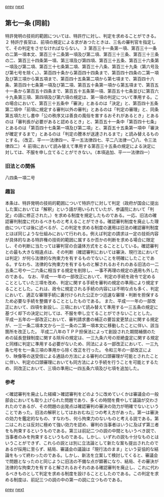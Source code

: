 [prev](/specific\markdowns\特許法\095_Mp-Ch_4-Se_1-At_70.md)
[next](/specific\markdowns\特許法\097_Mp-Ch_4-Se_1-At_71_2.md)
## 第七一条 (同前)
特許発明の技術的範囲については、特許庁に対し、判定を求めることができる。
２ 特許庁長官は、前項の規定による求があつたときは、三名の審判官を指定して、その判定をさせなければならない。
３ 第百三十一条第一項、第百三十一条の二第一項本文、第百三十二条第一項及び第二項、第百三十三条、第百三十三条の二、第百三十四条第一項、第三項及び第四項、第百三十五条、第百三十六条第一項及び第二項、第百三十七条第二項、第百三十八条、第百三十九条（第六号及び第七号を除く。）、第百四十条から第百四十四条まで、第百四十四条の二第一項及び第三項から第五項まで、第百四十五条第二項から第七項まで、第百四十六条、第百四十七条第一項及び第二項、第百五十条第一項から第五項まで、第百五十一条から第百五十四条まで、第百五十五条第一項、第百五十七条並びに第百六十九条第三項、第四項及び第六項の規定は、第一項の判定について準用する。この場合において、第百三十五条中「審決」とあるのは「決定」と、第百四十五条第二項中「前項に規定する審判以外の審判」とあるのは「判定の審理」と、同条第五項ただし書中「公の秩序又は善良の風俗を害するおそれがあるとき」とあるのは「審判長が必要があると認めるとき」と、第百五十一条中「第百四十七条」とあるのは「第百四十七条第一項及び第二項」と、第百五十五条第一項中「審決が確定するまで」とあるのは「判定の謄本が送達されるまで」と読み替えるものとする。（改正、平一一法律四一、平一五法律四七、平二八法律一〇八、令三法律四二）４ 前項において読み替えて準用する第百三十五条の規定による決定に対しては、不服を申し立てることができない。（本項追加、平一一法律四一）

### 旧法との関係
八四条一項二号

### 趣旨
本条は、特許発明の技術的範囲について特許庁に対して判定（政府が国会に提出した案においては「解釈」という語が用いられていたが、参議院において「判定」の語に修正された。）を求める制度を規定したものである。一応、旧法の確認審判制度に代わるべきものと考えることができる。確認審判制度を廃止した理由については後に述べるが、この判定を求める制度の運用は旧法の確認審判制度とほぼ同じような仕組みにおいて行われる。例えば判定の請求は一定の技術内容が具体的なある特許権の技術的範囲に属するか否かの判断を求める場合に限定し、その判断に当たっては審判官の合議体方式をとることとしている。確認審判との最も大きな相違点は、その判断（確認審判においては審決、現行法においては判定）が何ら法律的な拘束力を有するものでないことを明確にしたことである。すなわち、法律的な拘束力を有するものと解されるおそれのある旧法の一二五条二号や一二六条に相当する規定を削除し、一事不再理の規定の適用も外したのである。
なお、平成一一年の一部改正において、判定の手続を政令で定めることとしていた三項を改め、判定に関する手続を審判の規定の準用により規定することとした。これは、政令に規定される手続の内容には不明な点も多く、判定において、適正な審理手続に裏付けられた公正かつ迅速な審理・判断を担保するため必要な手続を整備することとしたものである。
また、平成一一年の一部改正において、四項を新設し、三項において読み替えて準用する一三五条の規定に基づく却下の決定に対しては、不服を申し立てることができないこととした。
平成一五年の一部改正において、審判請求書の補正の要旨変更禁止に関する規定が、一三一条二項本文から一三一条の二第一項本文に移動したことに伴い、該当箇所を改正した。
平成二八年のＴＰＰ担保法によって創設された期間補償のための延長登録制度に関する除斥の規定は、一三九条六号の拒絶査定に関する規定と同様に判定に準用する必要がないため、同法による一部改正において、一三九条七号を七一条三項の準用から除く改正を行った。
令和三年の一部改正により、映像等の送受信による通話の方法による審判の口頭審理が可能とされたことに伴い、判定の口頭審理においても同方法により手続を行うことを可能とするため、同改正において、三項の準用に一四五条六項及び七項を追加した。

### 参考
＜確認審判を廃止した経緯＞確認審判をどのように改めていくかは審議会の一般部会においても取り上げられた問題であり、多くの時間を費やして議論が交わされたのであるが、その問題の出発点は確認審判の審決の効力が明確でないということであった。旧法の解釈としてはおおむね三つの考え方があった。第一は審決の効力を鑑定的なもの、すなわち、何ら拘束力のないものと考える説である。第二はこれとは反対に極めて強い効力を認め、審判の当事者はいうに及ばず第三者をも拘束するというものである。第三は前記二つの説の中間ともいうべき説で、当事者のみを拘束するというものである。しかし、いずれの説も十分なものとはいうことができず、これらの説とは別に立法論として新たな案も提出されたのであるが採用に至らず、結局、審議会の議論は「現行法のまま」という妥協的な結論をもって終わったのである。しかし、新法を立案して検討してくると、審議会で問題となったのと同じように旧法の不備な点が顕著になり、結局、その審決が法律的な拘束力を有すると解されるおそれのある確認審判を廃止し、これに代わるべきものとして判定を求める制度を設けることとしたのである。この判定を求める制度は、前記三つの説の中の第一の説に立つものである。

[prev](/specific\markdowns\特許法\095_Mp-Ch_4-Se_1-At_70.md)
[next](/specific\markdowns\特許法\097_Mp-Ch_4-Se_1-At_71_2.md)